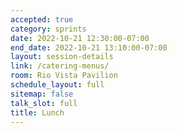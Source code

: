```yaml
---
accepted: true
category: sprints
date: 2022-10-21 12:30:00-07:00
end_date: 2022-10-21 13:10:00-07:00
layout: session-details
link: /catering-menus/
room: Rio Vista Pavilion
schedule_layout: full
sitemap: false
talk_slot: full
title: Lunch
---
```

